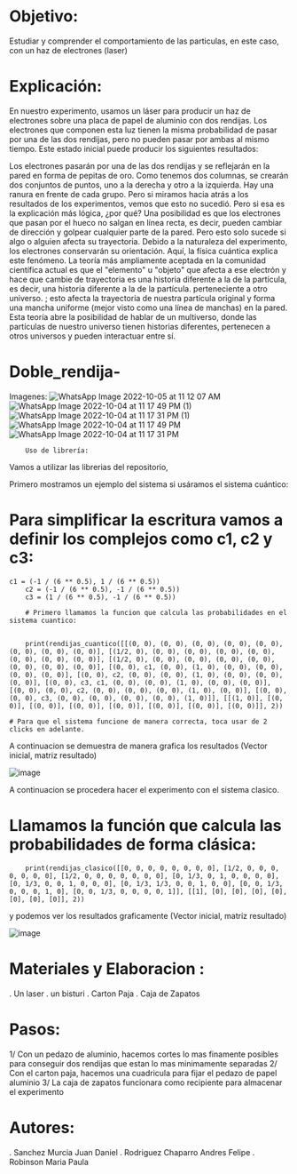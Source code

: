 # Objetivo:
Estudiar y comprender el comportamiento de las particulas, en este caso, con un haz de electrones (laser)
# Explicación:
En nuestro experimento, usamos un láser para producir un haz de electrones sobre una placa de papel de aluminio con dos rendijas. Los electrones que componen esta luz tienen la misma probabilidad de pasar por una de las dos rendijas, pero no pueden pasar por ambas al mismo tiempo. Este estado inicial puede producir los siguientes resultados:

Los electrones pasarán por una de las dos rendijas y se reflejarán en la pared en forma de pepitas de oro. Como tenemos dos columnas, se crearán dos conjuntos de puntos, uno a la derecha y otro a la izquierda. Hay una ranura en frente de cada grupo. Pero si miramos hacia atrás a los resultados de los experimentos, vemos que esto no sucedió. Pero si esa es la explicación más lógica, ¿por qué? Una posibilidad es que los electrones que pasan por el hueco no salgan en línea recta, es decir, pueden cambiar de dirección y golpear cualquier parte de la pared. Pero esto solo sucede si algo o alguien afecta su trayectoria. Debido a la naturaleza del experimento, los electrones conservarán su orientación.
Aquí, la física cuántica explica este fenómeno. La teoría más ampliamente aceptada en la comunidad científica actual es que el "elemento" u "objeto" que afecta a ese electrón y hace que cambie de trayectoria es una historia diferente a la de la partícula, es decir, una historia diferente a la de la partícula. perteneciente a otro universo. ; esto afecta la trayectoria de nuestra partícula original y forma una mancha uniforme (mejor visto como una línea de manchas) en la pared.
Esta teoría abre la posibilidad de hablar de un multiverso, donde las partículas de nuestro universo tienen historias diferentes, pertenecen a otros universos y pueden interactuar entre sí.

# Doble_rendija-
Imagenes:
![WhatsApp Image 2022-10-05 at 11 12 07 AM](https://user-images.githubusercontent.com/111390187/194109819-57346119-7347-4876-85fe-f374f78d81ca.jpeg)
![WhatsApp Image 2022-10-04 at 11 17 49 PM (1)](https://user-images.githubusercontent.com/111390187/194089925-db38e802-c7bb-4044-ae7c-bc04ea172f8f.jpeg)
![WhatsApp Image 2022-10-04 at 11 17 31 PM (1)](https://user-images.githubusercontent.com/111390187/194089972-d08d9307-06d2-4e8c-910a-1681963552bc.jpeg)
![WhatsApp Image 2022-10-04 at 11 17 49 PM](https://user-images.githubusercontent.com/111390187/194090006-b21c4aaf-955c-4eb2-9173-916f56cf2f39.jpeg)
![WhatsApp Image 2022-10-04 at 11 17 31 PM](https://user-images.githubusercontent.com/111390187/194090043-c68ce2a3-8bb8-4a0e-b497-651986c77520.jpeg)

		Uso de librería:
Vamos a utilizar las librerias del repositorio, 

Primero mostramos un ejemplo del sistema si usáramos el sistema cuántico:

# Para simplificar la escritura vamos a definir los complejos como c1, c2 y c3:
    c1 = (-1 / (6 ** 0.5), 1 / (6 ** 0.5))
		c2 = (-1 / (6 ** 0.5), -1 / (6 ** 0.5))
		c3 = (1 / (6 ** 0.5), -1 / (6 ** 0.5))
        
        # Primero llamamos la funcion que calcula las probabilidades en el sistema cuantico:
        
        
        print(rendijas_cuantico([[(0, 0), (0, 0), (0, 0), (0, 0), (0, 0), (0, 0), (0, 0), (0, 0)], [(1/2, 0), (0, 0), (0, 0), (0, 0), (0, 0), (0, 0), (0, 0), (0, 0)], [(1/2, 0), (0, 0), (0, 0), (0, 0), (0, 0), (0, 0), (0, 0), (0, 0)], [(0, 0), c1, (0, 0), (1, 0), (0, 0), (0, 0), (0, 0), (0, 0)], [(0, 0), c2, (0, 0), (0, 0), (1, 0), (0, 0), (0, 0), (0, 0)], [(0, 0), c3, c1, (0, 0), (0, 0), (1, 0), (0, 0), (0, 0)], [(0, 0), (0, 0), c2, (0, 0), (0, 0), (0, 0), (1, 0), (0, 0)], [(0, 0), (0, 0), c3, (0, 0), (0, 0), (0, 0), (0, 0), (1, 0)]], [[(1, 0)], [(0, 0)], [(0, 0)], [(0, 0)], [(0, 0)], [(0, 0)], [(0, 0)], [(0, 0)]], 2))
    
    # Para que el sistema funcione de manera correcta, toca usar de 2 clicks en adelante.
    
    
  
A continuacion se demuestra de manera grafica los resultados (Vector inicial, matriz resultado)

![image](https://user-images.githubusercontent.com/112002572/193962457-b69faa19-0dd6-4589-980e-3d9e76ac205a.png)

A continuacion se procedera hacer el experimento con el sistema clasico.

# Llamamos la función que calcula las probabilidades de forma clásica:
        
        print(rendijas_clasico([[0, 0, 0, 0, 0, 0, 0, 0], [1/2, 0, 0, 0, 0, 0, 0, 0], [1/2, 0, 0, 0, 0, 0, 0, 0], [0, 1/3, 0, 1, 0, 0, 0, 0], [0, 1/3, 0, 0, 1, 0, 0, 0], [0, 1/3, 1/3, 0, 0, 1, 0, 0], [0, 0, 1/3, 0, 0, 0, 1, 0], [0, 0, 1/3, 0, 0, 0, 0, 1]], [[1], [0], [0], [0], [0], [0], [0], [0]], 2))


y podemos ver los resultados graficamente (Vector inicial, matriz resultado)

![image](https://user-images.githubusercontent.com/112002572/193963431-72b270e7-b906-422a-ab86-fdaac3841cd3.png)



# Materiales y Elaboracion : 
. Un laser
. un bisturi
. Carton Paja
. Caja de Zapatos
# Pasos:

1/ Con un pedazo de aluminio, hacemos cortes lo mas finamente posibles para conseguir dos rendijas que estan lo mas minimamente separadas
2/ Con el carton paja, hacemos una cuadricula para fijar el pedazo de papel aluminio 
3/ La caja de zapatos funcionara como recipiente para almacenar el experimento

# Autores:
. Sanchez Murcia Juan Daniel
. Rodriguez Chaparro Andres Felipe
. Robinson Maria Paula 

